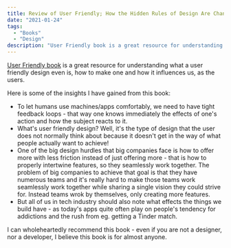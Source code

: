 ```yaml
---
title: Review of User Friendly; How the Hidden Rules of Design Are Changing the Way We Live, Work, and Play
date: "2021-01-24"
tags:
  - "Books"
  - "Design"
description: "User Friendly book is a great resource for understanding what a user friendly design even is, how to make one and how it influences us, as the users."
---
```


[User Friendly book](https://www.amazon.com/User-Friendly-Hidden-Design-Changing/dp/0374279756) is a great resource for understanding what a user friendly design even is, how to make one and how it influences us, as the users.

Here is some of the insights I have gained from this book:

- To let humans use machines/apps comfortably, we need to have tight feedback loops - that way one knows immediately the effects of one's action and how the subject reacts to it.
- What's user friendly design? Well, it's the type of design that the user does not normally think about because it doesn't get in the way of what people actually want to achieve!
- One of the big design hurdles that big companies face is how to offer more with less friction instead of just offering more - that is how to properly intertwine features, so they seamlessly work together. The problem of big companies to achieve that goal is that they have numerous teams and it's really hard to make those teams work seamlessly work together while sharing a single vision they could strive for. Instead teams wrok by themselves, only creating more features.
- But all of us in tech industry should also note what effects the things we build have - as today's apps quite often play on people's tendency for addictions and the rush from eg. getting a Tinder match.

I can wholeheartedly recommend this book - even if you are not a designer, nor a developer, I believe this book is for almost anyone.
